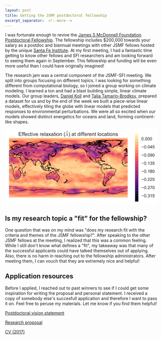```yaml
---
layout: post
title: Getting the JSMF postdoctoral fellowship
excerpt_separator:  <!--more-->
---
```


I was fortunate enough to revive the [James S McDonnell Foundation Postdoctoral Fellowship](https://www.jsmf.org/apply/fellowship/). The fellowship includes $200,000 towards your salary as a postdoc and biannual meetings with other JSMF fellows hosted by the unique [Santa Fe Institute](https://www.santafe.edu/). At my first meeting, I had a fantastic time getting to know other fellows and SFI researchers and am looking forward to seeing them again in September. This fellowship and funding will be even more useful than I could have originally imagined!

The research jam was a central component of the JSMF-SFI meeting. We split into groups focusing on different topics. I was looking for something different from computational biology, so I joined a group working on climate modeling. I learned a ton and had a blast building simple, linear climate models. Our group leaders, [Daniel Koll](https://eapsweb.mit.edu/people/dkoll) and [Talia Tamarin-Brodksy](http://taliatamarin.wixsite.com/taliatamarin), prepared a dataset for us and by the end of the week we built a piece-wise linear models, effectively tiling the globe with linear models that predicted responses to environmental perturbations. We were all so excited when our models showed distinct energetics for oceans and land, forming continent-like shapes.

<img src="assets/images/climate_model.png" width="600" align="middle">

## Is my research topic a "fit" for the fellowship?
One question that was on my mind was "does my research fit with the criteria and themes of the JSMF fellowship?". After speaking to the other JSMF fellows at the meeting, I realized that this was a common feeling. While I still don't know what defines a "fit", my takeaway was that many of the successful applicants could have talked themselves out of applying. Also, there is no harm in reaching out to the fellowship administrators. After meeting them, I can vouch that they are extremely nice and helpful!

## Application resources
Before I applied, I reached out to past winners to see if I could get some inspiration for writing the proposal and personal statement. I received a copy of somebody else's succesfull application and therefore I want to pass it on. Feel free to peruse my materials. Let me know if you find them helpful!

<a href="assets/pdfs/jsmf/Heimberg_CV.pdf" download="GH_CV_2017.pdf">Postdoctoral vision statement</a>

<a href="assets/pdfs/jsmf/Heimberg_CV.pdf" download="GH_CV_2017.pdf">Research proposal</a>

<a href="assets/pdfs/jsmf/Heimberg_CV.pdf" download="GH_CV_2017.pdf">CV (2017)</a>
